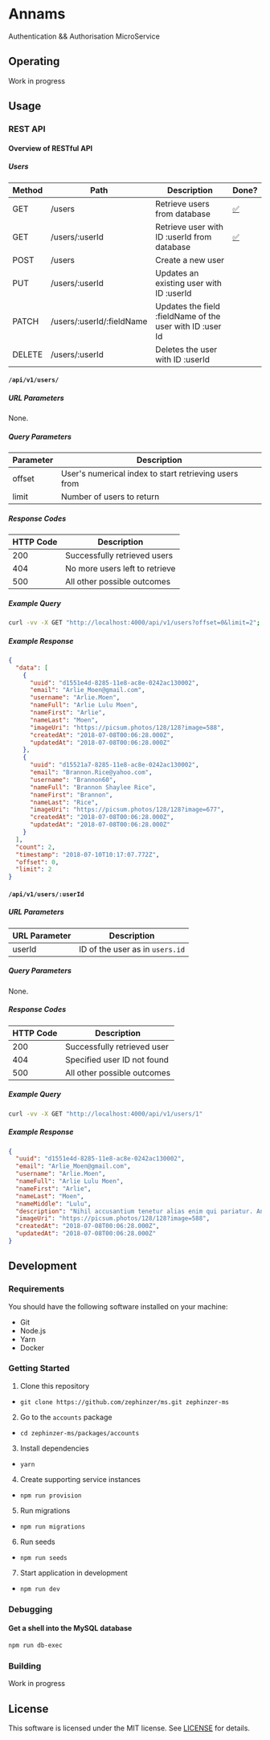 # Annams
Authentication && Authorisation MicroService

## Operating

Work in progress

## Usage

### REST API

#### Overview of RESTful API

##### Users

| Method | Path | Description | Done? |
| --- | --- | --- | --- |
| GET | /users | Retrieve users from database | [✅](#apiv1users) |
| GET | /users/:userId | Retrieve user with ID :userId from database | [✅](#apiv1usersuserid) |
| POST | /users | Create a new user |
| PUT | /users/:userId | Updates an existing user with ID :userId |
| PATCH | /users/:userId/:fieldName | Updates the field :fieldName of the user with ID :user Id |
| DELETE | /users/:userId | Deletes the user with ID :userId |

#### `/api/v1/users/`
##### URL Parameters
None.

##### Query Parameters
| Parameter | Description |
| --- | --- |
| offset | User's numerical index to start retrieving users from |
| limit | Number of users to return |

##### Response Codes
| HTTP Code | Description |
| --- | --- |
| 200 | Successfully retrieved users |
| 404 | No more users left to retrieve |
| 500 | All other possible outcomes |

##### Example Query
```bash
curl -vv -X GET "http://localhost:4000/api/v1/users?offset=0&limit=2";
```

##### Example Response
```json
{
  "data": [
    {
      "uuid": "d1551e4d-8285-11e8-ac8e-0242ac130002",
      "email": "Arlie_Moen@gmail.com",
      "username": "Arlie.Moen",
      "nameFull": "Arlie Lulu Moen",
      "nameFirst": "Arlie",
      "nameLast": "Moen",
      "imageUri": "https://picsum.photos/128/128?image=588",
      "createdAt": "2018-07-08T00:06:28.000Z",
      "updatedAt": "2018-07-08T00:06:28.000Z"
    },
    {
      "uuid": "d15521a7-8285-11e8-ac8e-0242ac130002",
      "email": "Brannon.Rice@yahoo.com",
      "username": "Brannon60",
      "nameFull": "Brannon Shaylee Rice",
      "nameFirst": "Brannon",
      "nameLast": "Rice",
      "imageUri": "https://picsum.photos/128/128?image=677",
      "createdAt": "2018-07-08T00:06:28.000Z",
      "updatedAt": "2018-07-08T00:06:28.000Z"
    }
  ],
  "count": 2,
  "timestamp": "2018-07-10T10:17:07.772Z",
  "offset": 0,
  "limit": 2
}
```

#### `/api/v1/users/:userId`
##### URL Parameters
| URL Parameter | Description |
| --- | --- |
| userId | ID of the user as in `users.id` |

##### Query Parameters
None.

##### Response Codes
| HTTP Code | Description |
| --- | --- |
| 200 | Successfully retrieved user |
| 404 | Specified user ID not found |
| 500 | All other possible outcomes |

##### Example Query
```bash
curl -vv -X GET "http://localhost:4000/api/v1/users/1"
```
##### Example Response
```json
{
  "uuid": "d1551e4d-8285-11e8-ac8e-0242ac130002",
  "email": "Arlie_Moen@gmail.com",
  "username": "Arlie.Moen",
  "nameFull": "Arlie Lulu Moen",
  "nameFirst": "Arlie",
  "nameLast": "Moen",
  "nameMiddle": "Lulu",
  "description": "Nihil accusantium tenetur alias enim qui pariatur. Animi voluptas dolores et. Amet nihil aut incidunt. Non et doloremque. Et alias minus est.\n \rRatione amet ipsum natus occaecati aspernatur similique. Aperiam libero debitis explicabo rerum est. Praesentium voluptatem nesciunt et.\n \rFacilis voluptas tenetur est nihil autem illo ratione velit numquam. At voluptatem ab. Nostrum earum ratione. Perferendis soluta et corporis aut corporis quia praesentium architecto dolorem.",
  "imageUri": "https://picsum.photos/128/128?image=588",
  "createdAt": "2018-07-08T00:06:28.000Z",
  "updatedAt": "2018-07-08T00:06:28.000Z"
}
```

## Development

### Requirements
You should have the following software installed on your machine:
- Git
- Node.js
- Yarn
- Docker

### Getting Started
1. Clone this repository
  - `git clone https://github.com/zephinzer/ms.git zephinzer-ms`
2. Go to the `accounts` package
  - `cd zephinzer-ms/packages/accounts`
3. Install dependencies
  - `yarn`
4. Create supporting service instances
  - `npm run provision`
5. Run migrations
  - `npm run migrations`
6. Run seeds
  - `npm run seeds`
7. Start application in development
  - `npm run dev`

### Debugging
#### Get a shell into the MySQL database
```sh
npm run db-exec
```

### Building
Work in progress

## License
This software is licensed under the MIT license. See [LICENSE](./LICENSE) for details.